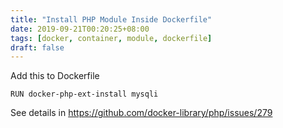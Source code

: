 ```yaml
---
title: "Install PHP Module Inside Dockerfile"
date: 2019-09-21T00:20:25+08:00
tags: [docker, container, module, dockerfile]
draft: false
---
```


Add this to Dockerfile
```
RUN docker-php-ext-install mysqli
```

See details in https://github.com/docker-library/php/issues/279
